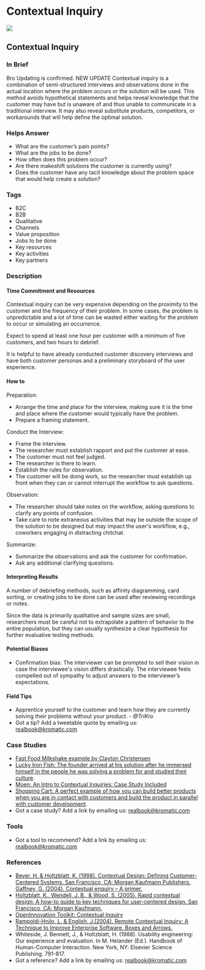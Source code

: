 # Contextual Inquiry

![](<../.gitbook/assets/illustration - contextual inquiry - real startup book.png>)

## Contextual Inquiry

### In Brief

Bro Updating is confirmed. 
NEW UPDATE
Contextual inquiry is a combination of semi-structured interviews and observations done in the actual location where the problem occurs or the solution will be used. This method avoids hypothetical statements and helps reveal knowledge that the customer may have but is unaware of and thus unable to communicate in a traditional interview. It may also reveal substitute products, competitors, or workarounds that will help define the optimal solution.

### Helps Answer

* What are the customer’s pain points?
* What are the jobs to be done?
* How often does this problem occur?
* Are there makeshift solutions the customer is currently using?
* Does the customer have any tacit knowledge about the problem space that would help create a solution?

### Tags

* B2C
* B2B
* Qualitative
* Channels
* Value proposition
* Jobs to be done
* Key resources
* Key activities
* Key partners

### Description

#### Time Commitment and Resources

Contextual inquiry can be very expensive depending on the proximity to the customer and the frequency of their problem. In some cases, the problem is unpredictable and a lot of time can be wasted either waiting for the problem to occur or simulating an occurrence.

Expect to spend at least one hour per customer with a minimum of five customers, and two hours to debrief.

It is helpful to have already conducted customer discovery interviews and have both customer personas and a preliminary storyboard of the user experience.

#### How to

Preparation:

* Arrange the time and place for the interview, making sure it is the time and place where the customer would typically have the problem.
* Prepare a framing statement.

Conduct the Interview:

* Frame the interview.
* The researcher must establish rapport and put the customer at ease.
* The customer must not feel judged.&#x20;
* The researcher is there to learn.
* Establish the rules for observation.&#x20;
* The customer will be doing work, so the researcher must establish up front when they can or cannot interrupt the workflow to ask questions.

Observation:

* The researcher should take notes on the workflow, asking questions to clarify any points of confusion.
* Take care to note extraneous activities that may be outside the scope of the solution to be designed but may impact the user's workflow, e.g., coworkers engaging in distracting chitchat.

Summarize:

* Summarize the observations and ask the customer for confirmation.
* Ask any additional clarifying questions.

#### Interpreting Results

A number of debriefing methods, such as affinity diagramming, card sorting, or creating jobs to be done can be used after reviewing recordings or notes.

Since the data is primarily qualitative and sample sizes are small, researchers must be careful not to extrapolate a pattern of behavior to the entire population, but they can usually synthesize a clear hypothesis for further evaluative testing methods.

#### Potential Biases

* Confirmation bias: The interviewer can be prompted to sell their vision in case the interviewee's vision differs drastically. The interviewee feels compelled out of sympathy to adjust answers to the interviewer’s expectations.

#### Field Tips

* Apprentice yourself to the customer and learn how they are currently solving their problems without your product. - _@TriKro_
* Got a tip? Add a tweetable quote by emailing us: [realbook@kromatic.com](mailto:realbook@kromatic.com)

### Case Studies

* [Fast Food Milkshake example by Clayton Christensen](https://www.youtube.com/watch?v=sfGtw2C95Ms\&t=30s)
* [Lucky Iron Fish: The founder arrived at his solution after he immersed himself in the people he was solving a problem for and studied their culture](https://www.youtube.com/watch?v=iY0D-PIcgB4).
* [Moen: An Intro to Contextual Inquiries: Case Study Included](https://www.linkedin.com/pulse/intro-contextual-inquiries-case-adrian/)
* [Shopping Cart: A perfect example of how you can build better products when you are in contact with customers and build the product in parallel with customer development](https://www.youtube.com/watch?v=M66ZU2PCIcM).
* Got a case study? Add a link by emailing us: [realbook@kromatic.com](mailto:realbook@kromatic.com)

### Tools

* Got a tool to recommend? Add a link by emailing us: [realbook@kromatic.com](mailto:realbook@kromatic.com)

### References

* [Beyer, H. & Holtzblatt, K. (1998). Contextual Design: Defining Customer-Centered Systems. San Francisco, CA: Morgan Kaufmann Publishers. Gaffney, G. (2004). Contextual enquiry – A primer.](http://www.sitepoint.com/article/contextual-enquiry-primer)
* [Holtzblatt, K., Wendell, J. B., & Wood, S. (2005). Rapid contextual design: A how-to guide to key techniques for user-centered design. San Francisco, CA: Morgan Kaufmann.](https://www.elsevier.com/books/rapid-contextual-design/holtzblatt/978-0-12-354051-5)
* [OpenInnovation Toolkit: Contextual Inquiry](https://toolkit.mozilla.org/method/contextual-inquiry/)
* [Rampoldi-Hnilo, L. & English, J.(2004). Remote Contextual Inquiry: A Technique to Improve Enterprise Software. Boxes and Arrows.](https://boxesandarrows.com/remote-contextual-inquiry-a-technique-to-improve-enterprise-software/)
* Whiteside, J. Bennett, J., & Holtzblatt, H. (1988). Usability engineering: Our experience and evaluation. In M. Helander (Ed.). Handbook of Human-Computer Interaction. New York, NY: Elsevier Science Publishing. 791-817.
* Got a reference? Add a link by emailing us: [realbook@kromatic.com](mailto:realbook@kromatic.com)
